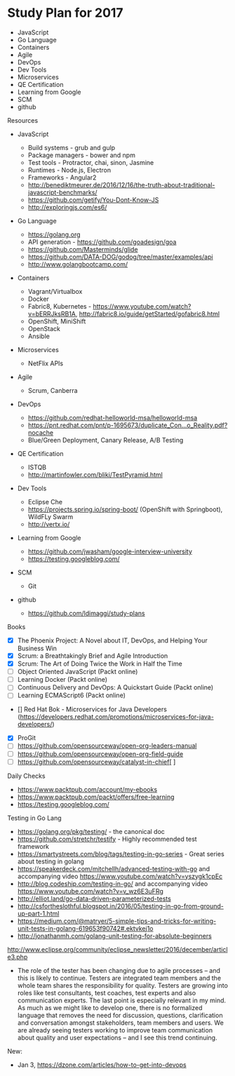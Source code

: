 # Study Plan for 2017

- JavaScript
- Go Language
- Containers
- Agile
- DevOps
- Dev Tools
- Microservices
- QE Certification
- Learning from Google
- SCM
- github

Resources

- JavaScript
    - Build systems - grub and gulp
    - Package managers - bower and npm
    - Test tools - Protractor, chai, sinon, Jasmine
    - Runtimes - Node.js, Electron
    - Frameworks - Angular2
    - http://benediktmeurer.de/2016/12/16/the-truth-about-traditional-javascript-benchmarks/
    - https://github.com/getify/You-Dont-Know-JS
    - http://exploringjs.com/es6/

- Go Language
    - https://golang.org
    - API generation - https://github.com/goadesign/goa
    - https://github.com/Masterminds/glide
    - https://github.com/DATA-DOG/godog/tree/master/examples/api
    - http://www.golangbootcamp.com/

- Containers
    - Vagrant/Virtualbox
    - Docker
    - Fabric8, Kubernetes - https://www.youtube.com/watch?v=bERRJksRB1A, http://fabric8.io/guide/getStarted/gofabric8.html
    - OpenShift, MiniShift
    - OpenStack
    - Ansible

- Microservices
    - NetFlix APIs

- Agile
    - Scrum, Canberra

- DevOps
    - https://github.com/redhat-helloworld-msa/helloworld-msa
    - https://pnt.redhat.com/pnt/p-1695673/duplicate_Con...o_Reality.pdf?nocache
    - Blue/Green Deployment, Canary Release, A/B Testing

- QE Certification
    - ISTQB
    - http://martinfowler.com/bliki/TestPyramid.html

- Dev Tools
    - Eclipse Che
    - https://projects.spring.io/spring-boot/ (OpenShift with Springboot), WildFLy Swarm
    - http://vertx.io/

- Learning from Google
    - https://github.com/jwasham/google-interview-university
    - https://testing.googleblog.com/

- SCM
    - Git

- github
    - https://github.com/ldimaggi/study-plans

Books
- [x] The Phoenix Project: A Novel about IT, DevOps, and Helping Your Business Win
- [x] Scrum: a Breathtakingly Brief and Agile Introduction
- [x] Scrum: The Art of Doing Twice the Work in Half the Time
- [ ] Object Oriented JavaScript (Packt online)
- [ ] Learning Docker (Packt online)
- [ ] Continuous Delivery and DevOps: A Quickstart Guide (Packt online)
- [ ] Learning ECMAScript6 (Packt online)
- [] Red Hat Bok - Microservices for Java Developers (https://developers.redhat.com/promotions/microservices-for-java-developers/)
- [x] ProGit
- [ ] https://github.com/opensourceway/open-org-leaders-manual
- [ ] https://github.com/opensourceway/open-org-field-guide
- [ ] https://github.com/opensourceway/catalyst-in-chief[ ]

Daily Checks
- https://www.packtpub.com/account/my-ebooks
- https://www.packtpub.com/packt/offers/free-learning
- https://testing.googleblog.com/

Testing in Go Lang
- https://golang.org/pkg/testing/ - the canonical doc
- https://github.com/stretchr/testify - Highly recommended test framework
- https://smartystreets.com/blog/tags/testing-in-go-series - Great series about testing in golang
- https://speakerdeck.com/mitchellh/advanced-testing-with-go and accompanying video https://www.youtube.com/watch?v=yszygk1cpEc
- http://blog.codeship.com/testing-in-go/ and accompanying video https://www.youtube.com/watch?v=v_wz6E3uFRg
- http://elliot.land/go-data-driven-parameterized-tests
- http://csfortheslothful.blogspot.in/2016/05/testing-in-go-from-ground-up-part-1.html
- https://medium.com/@matryer/5-simple-tips-and-tricks-for-writing-unit-tests-in-golang-619653f90742#.ektvkej1o
- http://jonathanmh.com/golang-unit-testing-for-absolute-beginners

http://www.eclipse.org/community/eclipse_newsletter/2016/december/article3.php
- The role of the tester has been changing due to agile processes – and this is likely to continue. Testers are integrated team members and the whole team shares the responsibility for quality. Testers are growing into roles like test consultants, test coaches, test experts and also communication experts. The last point is especially relevant in my mind. As much as we might like to develop one, there is no formalized language that removes the need for discussion, questions, clarification and conversation amongst stakeholders, team members and users. We are already seeing testers working to improve team communication about quality and user expectations – and I see this trend continuing.

New:
- Jan 3, https://dzone.com/articles/how-to-get-into-devops

